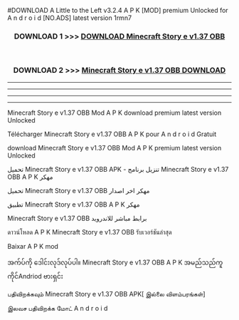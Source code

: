 #DOWNLOAD A Little to the Left v3.2.4 A P K [MOD] premium Unlocked for A n d r o i d [NO.ADS] latest version 1rmn7 



<div align="center">

<h3>DOWNLOAD 1 >>> <a href="https://downloadmod1.web.app/?judul=Minecraft Story e v1.37 OBB ">DOWNLOAD Minecraft Story e v1.37 OBB </a></h3><br>

<h3>DOWNLOAD 2 >>> <a href="https://downloadmod1.web.app/?judul=Minecraft Story e v1.37 OBB ">Minecraft Story e v1.37 OBB  DOWNLOAD </a></h3>

</div>


----------------------------------------------------------

----------------------------------------------------------

----------------------------------------------------------

----------------------------------------------------------


Minecraft Story e v1.37 OBB  Mod A P K download premium latest version Unlocked

Télécharger Minecraft Story e v1.37 OBB  A P K pour A n d r o i d Gratuit

download Minecraft Story e v1.37 OBB  Mod A P K premium latest version Unlocked

تحميل Minecraft Story e v1.37 OBB  APK - تنزيل برنامج Minecraft Story e v1.37 OBB  A P K مهكر

تحميل Minecraft Story e v1.37 OBB  مهكر اخر اصدار

تطبيق Minecraft Story e v1.37 OBB  A P K مهكر

Minecraft Story e v1.37 OBB  برابط مباشر للاندرويد

ดาวน์โหลด A P K Minecraft Story e v1.37 OBB  รับเวอร์ชันล่าสุด

Baixar A P K mod

အက်ပ်ကို ဒေါင်းလုဒ်လုပ်ပါ။ Minecraft Story e v1.37 OBB  A P K အမည်သည်ကူကိုင်Andriod ဗားရှင်း

பதிவிறக்கவும் Minecraft Story e v1.37 OBB  APK[ இல்லை விளம்பரங்கள்] 
 
இலவச பதிவிறக்க மோட் A n d r o i d



